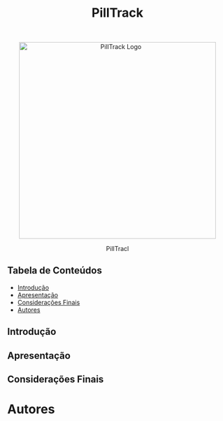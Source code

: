 <h1 align="center">PillTrack</h1> <br>
<p align="center">
  <a  href="https://github.com/GiovanaMarsigli/PillTrack">
    <img alt="PillTrack Logo" title="GitPoint" src="assets/logo.png" width="450">
  </a>
</p>

<p align="center">
PillTracl
</p>

## Tabela de Conteúdos

- [Introdução](#Introdução)
- [Apresentação](#Apresentação)
- [Considerações Finais](#Considerações)
- [Autores](#Autores)


## Introdução



## Apresentação



## Considerações Finais



# Autores
